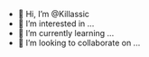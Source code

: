 - 👋 Hi, I’m @Killassic
- 👀 I’m interested in ...
- 🌱 I’m currently learning ...
- 💞️ I’m looking to collaborate on ...
